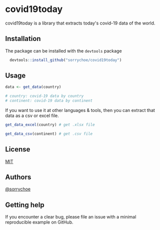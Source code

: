 <!-- README.md is generated from README.Rmd. Please edit that file -->


# covid19today

covid19today is a library that extracts today's covid-19 data of the world.



## Installation

The package can be installed with the `devtools` package

```r
  devtools::install_github("sorrychoe/covid19today")
```
    

## Usage

```r
data <- get_data(country)

# country: covid-19 data by country
# continent: covid-19 data by continent
```

If you want to use it at other languages & tools, 
then you can extract that data as a csv or excel file.

```r
get_data_excel(country) # get .xlsx file

get_data_csv(continent) # get .csv file
```

## License

[MIT](https://choosealicense.com/licenses/mit/)


## Authors

[@sorrychoe](https://www.github.com/sorrychoe)


## Getting help

If you encounter a clear bug, please file an issue with a minimal reproducible example on GitHub. 

